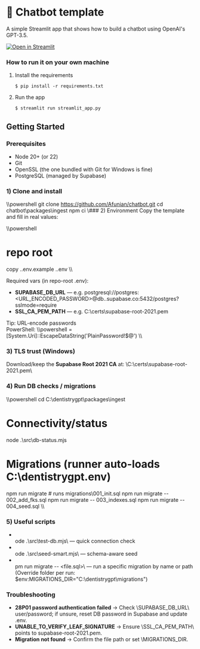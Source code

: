 # 💬 Chatbot template

A simple Streamlit app that shows how to build a chatbot using OpenAI's GPT-3.5.

[![Open in Streamlit](https://static.streamlit.io/badges/streamlit_badge_black_white.svg)](https://chatbot-template.streamlit.app/)

### How to run it on your own machine

1. Install the requirements

   ```
   $ pip install -r requirements.txt
   ```

2. Run the app

   ```
   $ streamlit run streamlit_app.py
   ```
## Getting Started

### Prerequisites
- Node 20+ (or 22)
- Git
- OpenSSL (the one bundled with Git for Windows is fine)
- PostgreSQL (managed by Supabase)

### 1) Clone and install
\\\powershell
git clone https://github.com/Afunian/chatbot.git
cd chatbot\packages\ingest
npm ci
\\\### 2) Environment
Copy the template and fill in real values:

\\\powershell
# repo root
copy .\.env.example .\.env
\\\

Required vars (in repo-root .env):
- **SUPABASE_DB_URL** — e.g. postgresql://postgres:<URL_ENCODED_PASSWORD>@db.<project-ref>.supabase.co:5432/postgres?sslmode=require
- **SSL_CA_PEM_PATH** — e.g. C:\certs\supabase-root-2021.pem

Tip: URL-encode passwords  
PowerShell:
\\\powershell
 = [System.Uri]::EscapeDataString('PlainPassword!$@')
\\\

### 3) TLS trust (Windows)
Download/keep the **Supabase Root 2021 CA** at:
\C:\certs\supabase-root-2021.pem\

### 4) Run DB checks / migrations
\\\powershell
cd C:\dentistrygpt\packages\ingest

# Connectivity/status
node .\src\db-status.mjs

# Migrations (runner auto-loads C:\dentistrygpt\.env)
npm run migrate            # runs migrations\001_init.sql
npm run migrate -- 002_add_fks.sql
npm run migrate -- 003_indexes.sql
npm run migrate -- 004_seed.sql
\\\

### 5) Useful scripts
- \
ode .\src\test-db.mjs\ — quick connection check  
- \
ode .\src\seed-smart.mjs\ — schema-aware seed  
- \
pm run migrate -- <file.sql>\ — run a specific migration by name or path  
  (Override folder per run: \$env:MIGRATIONS_DIR="C:\dentistrygpt\migrations"\)

### Troubleshooting
- **28P01 password authentication failed** → Check \SUPABASE_DB_URL\ user/password; if unsure, reset DB password in Supabase and update .env.
- **UNABLE_TO_VERIFY_LEAF_SIGNATURE** → Ensure \SSL_CA_PEM_PATH\ points to supabase-root-2021.pem.
- **Migration not found** → Confirm the file path or set \MIGRATIONS_DIR\.
